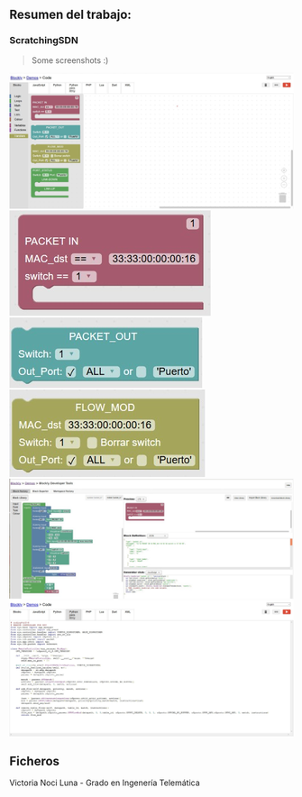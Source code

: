 
## Resumen del trabajo:

### ScratchingSDN
> Some screenshots :)

![alt text](https://github.com/NETSERV-UAH/TFGs/blob/master/201906-VictoriaNoci/screenshots/Workspace.jpg?raw=true)
![alt text](https://github.com/NETSERV-UAH/TFGs/blob/master/201906-VictoriaNoci/screenshots/Packet-IN.jpg?raw=true)
![alt text](https://github.com/NETSERV-UAH/TFGs/blob/master/201906-VictoriaNoci/screenshots/Packet-OUT.jpg?raw=true)
![alt text](https://github.com/NETSERV-UAH/TFGs/blob/master/201906-VictoriaNoci/screenshots/Flow-Mod.jpg?raw=true)
![alt text](https://github.com/NETSERV-UAH/TFGs/blob/master/201906-VictoriaNoci/screenshots/developer-tools.jpg?raw=true)
![alt text](https://github.com/NETSERV-UAH/TFGs/blob/master/201906-VictoriaNoci/screenshots/base-code.jpg?raw=true)

## Ficheros

>  



Victoria Noci Luna - Grado en Ingenería Telemática
